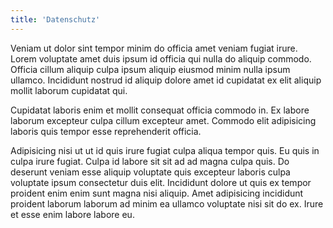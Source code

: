 ```yaml
---
title: 'Datenschutz'
---
```


Veniam ut dolor sint tempor minim do officia amet veniam fugiat irure. Lorem voluptate amet duis ipsum id officia qui nulla do aliquip commodo. Officia cillum aliquip culpa ipsum aliquip eiusmod minim nulla ipsum ullamco. Incididunt nostrud id aliquip dolore amet id cupidatat ex elit aliquip mollit laborum cupidatat qui.

Cupidatat laboris enim et mollit consequat officia commodo in. Ex labore laborum excepteur culpa cillum excepteur amet. Commodo elit adipisicing laboris quis tempor esse reprehenderit officia.

Adipisicing nisi ut ut id quis irure fugiat culpa aliqua tempor quis. Eu quis in culpa irure fugiat. Culpa id labore sit sit ad ad magna culpa quis. Do deserunt veniam esse aliquip voluptate quis excepteur laboris culpa voluptate ipsum consectetur duis elit. Incididunt dolore ut quis ex tempor proident enim enim sunt magna nisi aliquip. Amet adipisicing incididunt proident laborum laborum ad minim ea ullamco voluptate nisi sit do ex. Irure et esse enim labore labore eu.
